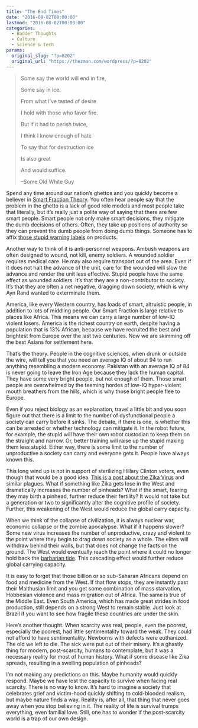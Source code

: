 ```yaml
---
title: "The End Times"
date: "2016-08-02T00:00:00"
lastmod: "2016-08-02T00:00:00"
categories:
  - Badder Thoughts
  - Culture
  - Science & Tech
params:
  original_slug: "?p=8202"
  original_url: "https://thezman.com/wordpress/?p=8202"
---
```


> Some say the world will end in fire,
>
> Some say in ice.
>
> From what I’ve tasted of desire
>
> I hold with those who favor fire.
>
> But if it had to perish twice,
>
> I think I know enough of hate
>
> To say that for destruction ice
>
> Is also great
>
> And would suffice.
>
> –Some Old White Guy

Spend any time around our nation’s ghettos and you quickly become a
believer in
<a href="http://lagriffedulion.f2s.com/sft.htm" target="_blank">Smart
Fraction Theory</a>. You often hear people say that the problem in the
ghetto is a lack of good role models and most people take that
literally, but it’s really just a polite way of saying that there are
few smart people. Smart people not only make smart decisions, they
mitigate the dumb decisions of others. Often, they take up positions of
authority so they can prevent the dumb people from doing dumb things.
Someone has to affix
<a href="http://thatcaption.com/funny-product-warning-labels/"
target="_blank">those stupid warning labels</a> on products.

Another way to think of it is anti-personnel weapons. Ambush weapons are
often designed to wound, not kill, enemy soldiers. A wounded soldier
requires medical care. He may also require transport out of the area.
Even if it does not halt the advance of the unit, care for the wounded
will slow the advance and render the unit less effective. Stupid people
have the same effect as wounded soldiers. It’s that they are a
non-contributor to society. It’s that they are often a net negative,
dragging down society, which is why Ayn Rand wanted to exterminate them.

America, like every Western country, has loads of smart, altruistic
people, in addition to lots of middling people. Our Smart Fraction is
large relative to places like Africa. This means we can carry a large
number of low-IQ violent losers. America is the richest country on
earth, despite having a population that is 13% African, because we have
recruited the best and brightest from Europe over the last two
centuries. Now we are skimming off the best Asians for settlement here.

That’s the theory. People in the cognitive sciences, when drunk or
outside the wire, will tell you that you need an average IQ of about 94
to run anything resembling a modern economy. Pakistan with an average IQ
of 84 is never going to leave the Iron Age because they lack the human
capital. They have some very bright people, but not enough of them.
Those smart people are overwhelmed by the teeming hordes of low-IQ
hyper-violent mouth breathers from the hills, which is why those bright
people flee to Europe.

Even if you reject biology as an explanation, travel a little bit and
you soon figure out that there is a limit to the number of dysfunctional
people a society can carry before it sinks. The debate, if there is one,
is whether this can be arrested or whether technology can mitigate it.
In the robot future, for example, the stupid will have their own robot
custodian to keep them on the straight and narrow. Or, better training
will raise up the stupid making them less stupid. Either way, there is
some limit to the number of unproductive a society can carry and
everyone gets it. People have always known this.

This long wind up is not in support of sterilizing Hillary Clinton
voters, even though that would be a good idea. <a
href="http://www.usatoday.com/story/news/2016/07/29/cdc-zika-could-affect-10000-pregnancies-end-year/87701386/"
target="_blank">This is a post about the Zika Virus</a> and similar
plagues. What if something like Zika gets lose in the West and
dramatically increases the number of pinheads? What if the smart,
fearing they may birth a pinhead, further reduce their fertility? It
would not take but a generation or two to significantly alter the
cognitive profile of society. Further, this weakening of the West would
reduce the global carry capacity.

When we think of the collapse of civilization, it is always nuclear war,
economic collapse or the zombie apocalypse. What if it happens slower?
Some new virus increases the number of unproductive, crazy and violent
to the point where they begin to drag down society as a whole. The
elites will withdraw behind their walls, but that does not change the
facts on the ground. The West would eventually reach the point where it
could no longer hold back the <a
href="http://9502-presscdn-0-95.pagely.netdna-cdn.com/wp-content/uploads/2015/09/Migrants-340628.jpg"
target="_blank">barbarian tide</a>. This cascading effect would further
reduce global carrying capacity.

It is easy to forget that those billion or so sub-Saharan Africans
depend on food and medicine from the West. If that flow stops, they are
instantly past their Malthusian limit and you get some combination of
mass starvation, Hobbesian violence and mass migration out of Africa.
The same is true of the Middle East. Even South America, which has made
great strides in food production, still depends on a strong West to
remain stable. Just look at Brazil if you want to see how fragile these
countries are under the skin.

Here’s another thought. When scarcity was real, people, even the
poorest, especially the poorest, had little sentimentality toward the
weak. They could not afford to have sentimentality. Newborns with
defects were euthanized. The old we left to die. The sick were put out
of their misery. It’s a ghastly thing for modern, post-scarcity, humans
to contemplate, but it was a necessary reality for most of human
history. What if some disease like Zika spreads, resulting in a swelling
population of pinheads?

I’m not making any predictions on this. Maybe humanity would quickly
respond. Maybe we have lost the capacity to survive when facing real
scarcity. There is no way to know. It’s hard to imagine a society that
celebrates grief and victim-hood quickly shifting to cold-blooded
realism, but maybe nature finds a way. Reality is, after all, that thing
that never goes away when you stop believing in it. The reality of life
is survival trumps everything, even familial love. Still, one has to
wonder if the post-scarcity world is a trap of our own design.

